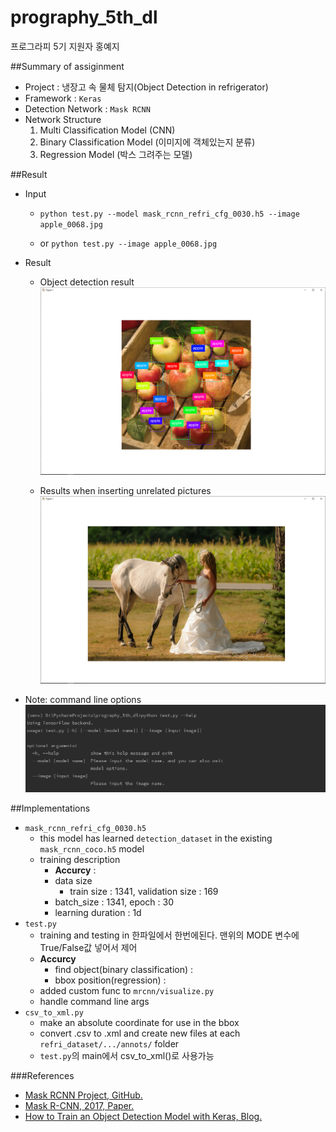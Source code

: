 # prography_5th_dl
프로그라피 5기 지원자 홍예지

##Summary of assiginment
+ Project : 냉장고 속 물체 탐지(Object Detection in refrigerator)
+ Framework : `Keras`
+ Detection Network : `Mask RCNN`
+ Network Structure
    1. Multi Classification Model (CNN)
    2. Binary Classification Model (이미지에 객체있는지 분류)
    3. Regression Model (박스 그려주는 모델)

##Result
+ Input
   
   - `python test.py --model mask_rcnn_refri_cfg_0030.h5 --image apple_0068.jpg`
    
   - or `python test.py --image apple_0068.jpg`

+ Result
    - Object detection result
    ![result_predict](./readme/result_predict.png "Object detection")
    
    - Results when inserting unrelated pictures
    ![result_unrelated](./readme/result_unrelated.png "Results when inserting unrelated pictures")
    
* Note: command line options
![help](./readme/cmdline_help.png "Show help option in the command line")

##Implementations
+ `mask_rcnn_refri_cfg_0030.h5`
    - this model has learned `detection_dataset` in the existing `mask_rcnn_coco.h5` model
    - training description
        - **Accurcy** : 
        - data size
            - train size : 1341, validation size : 169
        - batch_size : 1341, epoch : 30
        - learning duration : 1d
+ `test.py`
    - training and testing in 한파일에서 한번에된다. 맨위의 MODE 변수에 True/False값 넣어서 제어
    - **Accurcy**
        - find object(binary classification) : 
        - bbox position(regression) : 
    - added custom func to `mrcnn/visualize.py`
    - handle command line args
+ `csv_to_xml.py`
    - make an absolute coordinate for use in the bbox
    - convert .csv to .xml and create new files at each `refri_dataset/.../annots/` folder
    - `test.py`의 main에서 csv_to_xml()로 사용가능
    
###References
- [Mask RCNN Project, GitHub.](https://github.com/matterport/Mask_RCNN)
- [Mask R-CNN, 2017, Paper.](https://arxiv.org/abs/1703.06870)
- [How to Train an Object Detection Model with Keras, Blog.](https://machinelearningmastery.com/how-to-train-an-object-detection-model-with-keras)